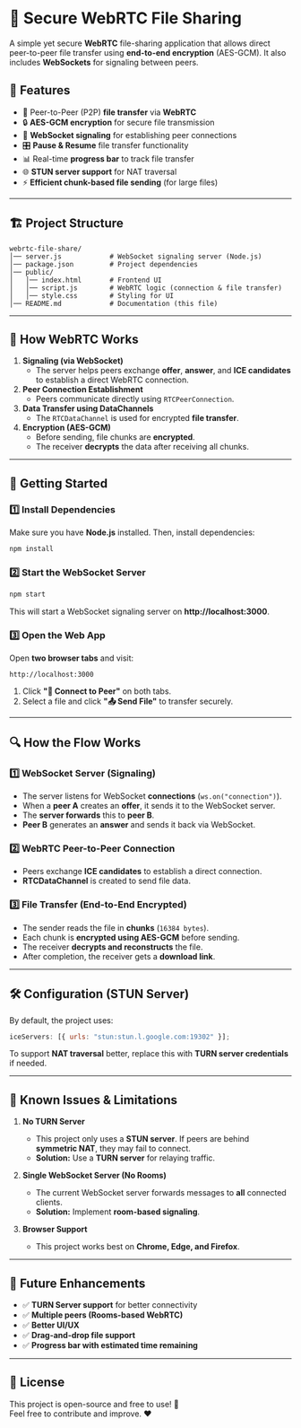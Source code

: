 # 📁 Secure WebRTC File Sharing

A simple yet secure **WebRTC** file-sharing application that allows direct peer-to-peer file transfer using **end-to-end encryption** (AES-GCM). It also includes **WebSockets** for signaling between peers.

## 📌 Features

- 🔗 Peer-to-Peer (P2P) **file transfer** via **WebRTC**
- 🔒 **AES-GCM encryption** for secure file transmission
- 📡 **WebSocket signaling** for establishing peer connections
- 🎛 **Pause & Resume** file transfer functionality
- 📊 Real-time **progress bar** to track file transfer
- 🌐 **STUN server support** for NAT traversal
- ⚡ **Efficient chunk-based file sending** (for large files)

---

## 🏗 Project Structure

```
webrtc-file-share/
│── server.js            # WebSocket signaling server (Node.js)
│── package.json         # Project dependencies
│── public/
│   │── index.html       # Frontend UI
│   │── script.js        # WebRTC logic (connection & file transfer)
│   │── style.css        # Styling for UI
│── README.md            # Documentation (this file)
```

---

## 📌 How WebRTC Works

1. **Signaling (via WebSocket)**
   - The server helps peers exchange **offer**, **answer**, and **ICE candidates** to establish a direct WebRTC connection.
2. **Peer Connection Establishment**
   - Peers communicate directly using `RTCPeerConnection`.
3. **Data Transfer using DataChannels**
   - The `RTCDataChannel` is used for encrypted **file transfer**.
4. **Encryption (AES-GCM)**
   - Before sending, file chunks are **encrypted**.
   - The receiver **decrypts** the data after receiving all chunks.

---

## 🚀 Getting Started

### 1️⃣ Install Dependencies

Make sure you have **Node.js** installed. Then, install dependencies:

```bash
npm install
```

### 2️⃣ Start the WebSocket Server

```bash
npm start
```

This will start a WebSocket signaling server on **http://localhost:3000**.

### 3️⃣ Open the Web App

Open **two browser tabs** and visit:

```
http://localhost:3000
```

1. Click **"🔗 Connect to Peer"** on both tabs.
2. Select a file and click **"📤 Send File"** to transfer securely.

---

## 🔍 How the Flow Works

### **1️⃣ WebSocket Server (Signaling)**

- The server listens for WebSocket **connections** (`ws.on("connection")`).
- When a **peer A** creates an **offer**, it sends it to the WebSocket server.
- The **server forwards** this to **peer B**.
- **Peer B** generates an **answer** and sends it back via WebSocket.

### **2️⃣ WebRTC Peer-to-Peer Connection**

- Peers exchange **ICE candidates** to establish a direct connection.
- **RTCDataChannel** is created to send file data.

### **3️⃣ File Transfer (End-to-End Encrypted)**

- The sender reads the file in **chunks** (`16384 bytes`).
- Each chunk is **encrypted using AES-GCM** before sending.
- The receiver **decrypts and reconstructs** the file.
- After completion, the receiver gets a **download link**.

---

## 🛠 Configuration (STUN Server)

By default, the project uses:

```js
iceServers: [{ urls: "stun:stun.l.google.com:19302" }];
```

To support **NAT traversal** better, replace this with **TURN server credentials** if needed.

---

## 📜 Known Issues & Limitations

1. **No TURN Server**

   - This project only uses a **STUN server**. If peers are behind **symmetric NAT**, they may fail to connect.
   - **Solution:** Use a **TURN server** for relaying traffic.

2. **Single WebSocket Server (No Rooms)**

   - The current WebSocket server forwards messages to **all** connected clients.
   - **Solution:** Implement **room-based signaling**.

3. **Browser Support**
   - This project works best on **Chrome, Edge, and Firefox**.

---

## 🚀 Future Enhancements

- ✅ **TURN Server support** for better connectivity
- ✅ **Multiple peers (Rooms-based WebRTC)**
- ✅ **Better UI/UX**
- ✅ **Drag-and-drop file support**
- ✅ **Progress bar with estimated time remaining**

---

## 📝 License

This project is open-source and free to use! 🚀  
Feel free to contribute and improve. ❤️
